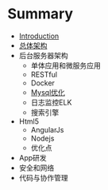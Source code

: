 # Summary

* [Introduction](README.md)
* [总体架构](zong_ti_jia_gou.md)
* 后台服务器架构
   * 单体应用和微服务应用
   * RESTful
   * Docker
   * [Mysql优化](mysqlyou_hua.md)
   * 日志监控ELK
   * 搜索引擎
* Html5
   * AngularJs
   * Nodejs
   * 优化点
* App研发
* 安全和网络
* 代码与协作管理

